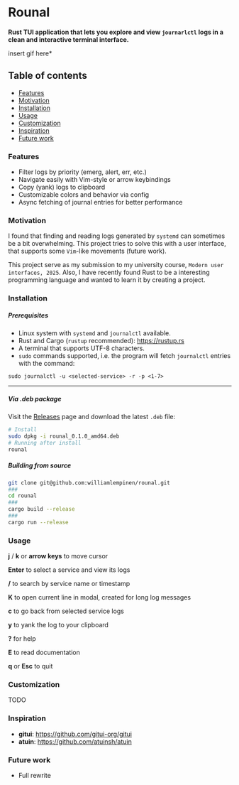 # Rounal

**Rust TUI application that lets you explore and view `journarlctl` logs in a clean and interactive terminal interface.**

insert gif here*

## Table of contents
- [Features](#features)
- [Motivation](#motivation)
- [Installation](#installation)
- [Usage](#usage)
- [Customization](#customization)
- [Inspiration](#inspiration)
- [Future work](#future-work)


### Features

- Filter logs by priority (emerg, alert, err, etc.)
- Navigate easily with Vim-style or arrow keybindings
- Copy (yank) logs to clipboard
- Customizable colors and behavior via config
- Async fetching of journal entries for better performance

### Motivation

I found that finding and reading logs generated by `systemd` can sometimes be a bit overwhelming. This project tries to solve this with a user interface, that supports some `Vim`-like movements (future work).

This project serve as my submission to my university course, `Modern user interfaces, 2025`. Also, I have recently found Rust to be a interesting programming language and wanted to learn it by creating a project. 

### Installation

##### Prerequisites

- Linux system with `systemd` and `journalctl` available.
- Rust and Cargo (`rustup` recommended): https://rustup.rs
- A terminal that supports UTF-8 characters.
- `sudo` commands supported, i.e. the program will fetch `journalctl` entries with the command:

`sudo journalctl -u <selected-service> -r -p <1-7>`

---

##### Via .deb package
Visit the [Releases](https://github.com/williamlempinen/rounal/releases) page and download the latest `.deb` file:

```sh
# Install
sudo dpkg -i rounal_0.1.0_amd64.deb
# Running after install
rounal
```

##### Building from source
```sh
git clone git@github.com:williamlempinen/rounal.git
###
cd rounal
###
cargo build --release
###
cargo run --release
```

### Usage
**j** / **k** or **arrow keys** to move cursor

**Enter** to select a service and view its logs

**/** to search by service name or timestamp

**K** to open current line in modal, created for long log messages

**c** to go back from selected service logs

**y** to yank the log to your clipboard

**?** for help

**E** to read documentation

**q** or **Esc** to quit


### Customization

TODO


### Inspiration

- **gitui**: https://github.com/gitui-org/gitui
- **atuin**: https://github.com/atuinsh/atuin

### Future work
- Full rewrite
